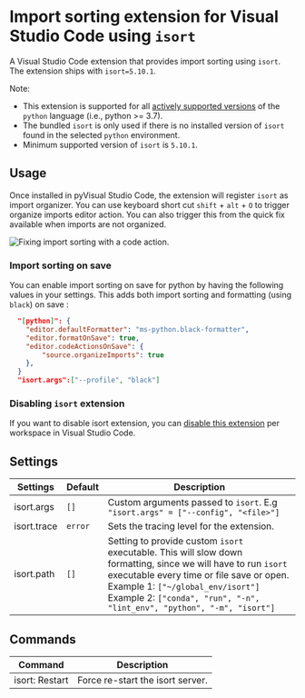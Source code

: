 # Import sorting extension for Visual Studio Code using `isort`

A Visual Studio Code extension that provides import sorting using `isort`. The extension ships with `isort=5.10.1`.

Note:

-   This extension is supported for all [actively supported versions](https://devguide.python.org/#status-of-python-branches) of the `python` language (i.e., python >= 3.7).
-   The bundled `isort` is only used if there is no installed version of `isort` found in the selected `python` environment.
-   Minimum supported version of `isort` is `5.10.1`.

## Usage

Once installed in pyVisual Studio Code, the extension will register `isort` as import organizer. You can use keyboard short cut `shift` + `alt` + `O` to trigger organize imports editor action. You can also trigger this from the quick fix available when imports are not organized.

![Fixing import sorting with a code action.](images/vscode-isort.gif)


### Import sorting on save

You can enable import sorting on save for python by having the following values in your settings. This adds both import sorting and formatting (using `black`) on save :

```json
  "[python]": {
    "editor.defaultFormatter": "ms-python.black-formatter",
    "editor.formatOnSave": true,
    "editor.codeActionsOnSave": {
        "source.organizeImports": true
    },
  }
  "isort.args":["--profile", "black"]
```

### Disabling `isort` extension

If you want to disable isort extension, you can [disable this extension](https://code.visualstudio.com/docs/editor/extension-marketplace#_disable-an-extension) per workspace in Visual Studio Code.

## Settings

| Settings    | Default | Description                                                                                                                                                                                                                                                              |
| ----------- | ------- | ------------------------------------------------------------------------------------------------------------------------------------------------------------------------------------------------------------------------------------------------------------------------ |
| isort.args  | `[]`    | Custom arguments passed to `isort`. E.g `"isort.args" = ["--config", "<file>"]`                                                                                                                                                                                          |
| isort.trace | `error` | Sets the tracing level for the extension.                                                                                                                                                                                                                                |
| isort.path  | `[]`    | Setting to provide custom `isort` executable. This will slow down formatting, since we will have to run `isort` executable every time or file save or open. Example 1: `["~/global_env/isort"]` Example 2: `["conda", "run", "-n", "lint_env", "python", "-m", "isort"]` |

## Commands

| Command        | Description                      |
| -------------- | -------------------------------- |
| isort: Restart | Force re-start the isort server. |
